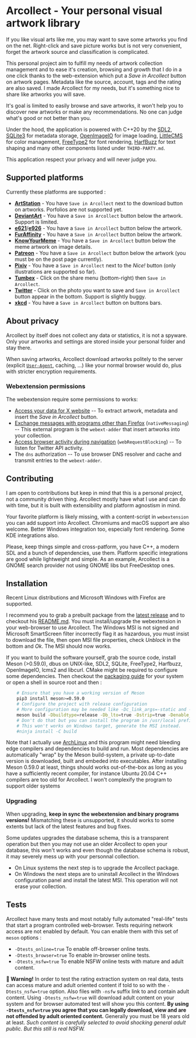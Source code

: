 # Arcollect - Your personal visual artwork library

If you like visual arts like me, you may want to save some artworks you find on the net. Right-click and save picture works but is not very convenient, forget the artwork source and classification is complicated.

This personal project aim to fulfill my needs of artwork collection management and to ease it's creation, browsing and growth that I do in a one click thanks to the web-extension which put a *Save in Arcollect* button on artwork pages. Metadata like the source, account, tags and the rating are also saved. I made Arcollect for my needs, but it's something nice to share like artworks you will save.

It's goal is limited to easily browse and save artworks, it won't help you to discover new artworks or make any recommendations. No one can judge what's good or not better than you.

Under the hood, the application is powered with C++20 by the [SDL2](https://www.libsdl.org/), [SQLite3](https://www.sqlite.org/) for metadata storage, [OpenImageIO](https://openimageio.readthedocs.org/) for image loading, [LittleCMS](https://littlecms.com/) for color management, [FreeType2](https://www.freetype.org/) for font rendering, [HarfBuzz](https://harfbuzz.github.io/) for text shaping and many other components listed under `THIRD-PARTY.md`.

This application respect your privacy and will never judge you.

## Supported platforms
Currently these platforms are supported :

* **[ArtStation](https://www.artstation.com/)** - You have `Save in Arcollect` next to the download button on artworks. Porfolios are not supported yet.
* **[DeviantArt](https://www.deviantart.com/)** - You have a `Save in Arcollect` button below the artwork. Support is limited.
* **[e621](https://e621.net/)**/**[e926](https://e926.net)** - You have a `Save in Arcollect` button below the artwork.
* **[FurAffinity](https://www.furaffinity.net/)** - You have a `Save in Arcollect` button below the artwork.
* **[KnowYourMeme](https://knowyourmeme.com/)** - You have a `Save in Arcollect` button below the meme artwork on image details.
* **[Patreon](https://www.patreon.com/)** - You have a `Save in Arcollect` button below the artwork (you must be on the post page currently).
* **[Pixiv](https://www.pixiv.com/)** - You have a `Save in Arcollect` next to the *Nice!* button (only illustrations are supported so far).
* **[Tumbex](https://www.tumbex.com/)** - Click on the share menu (bottom-right) then `Save in Arcollect`.
* **[Twitter](https://twitter.com/)** - Click on the photo you want to save and `Save in Arcollect` button appear in the bottom. Support is slightly buggy.
* **[xkcd](https://xkcd.com/)** - You have a `Save in Arcollect` button on buttons bars.

## About privacy
Arcollect by itself does not collect any data or statistics, it is not a spyware. Only your artworks and settings are stored inside your personal folder and stay there.

When saving artworks, Arcollect download artworks politely to the server (explicit [`User-Agent`](https://developer.mozilla.org/en-US/docs/Web/HTTP/Headers/User-Agent), caching, ...) like your normal browser would do, plus with stricter encryption requirements.

### Webextension permissions
The webextension require some permissions to works:

* [Access your data for X website](https://support.mozilla.org/en-US/kb/permission-request-messages-firefox-extensions#w_access-your-data-for-named-site) -- To extract artwork, metadata and insert the *Save in Arcollect* button.
* [Exchange messages with programs other than Firefox](https://support.mozilla.org/en-US/kb/permission-request-messages-firefox-extensions#w_exchange-messages-with-programs-other-than-firefox) (`nativeMessaging`) -- This external program is the `webext-adder` that insert artworks into your collection.
* [Access browser activity during navigation](https://support.mozilla.org/en-US/kb/permission-request-messages-firefox-extensions#w_access-browser-activity-during-navigation) (`webRequestBlocking`) -- To listen for Twitter API activity.
* The `dns` authorization -- To use browser DNS resolver and cache and transmit entries to the `webext-adder`.

## Contributing
I am open to contributions but keep in mind that this is a personal project, not a community driven thing. Arcollect mostly have what I use and can do with time, but it is built with extensibility and platform agnostism in mind.

Your favorite platform is likely missing, with a content-script in `webextension` you can add support into Arcollect.
Chromiums and macOS support are also welcome.
Better Windows integration too, especially font rendering.
Some KDE integrations also.

Please, keep things simple and cross-patform, you have C++, a modern SDL and a bunch of dependencies, use them. Platform specific integrations are good while lightweight and simple. As an example, Arcollect is a GNOME search provider not using GNOME libs but FreeDesktop ones.

## Installation
Recent Linux distributions and Microsoft Windows with Firefox are supported.

I recommend you to grab a prebuilt package from the [latest release](https://github.com/DevilishSpirits/arcollect/releases/tag/v0.26) and to checkout his [README.md](https://github.com/DevilishSpirits/arcollect/tree/v0.26#readme). You must install/upgrade the webextension in your web-browser to use Arcollect.
The Windows MSI is not signed and Microsoft SmartScreen filter incorrectly flag it as hazardous, you must insist to download the file, then open MSI file properties, check *Unblock* in the bottom and *Ok*. The MSI should now works.

If you want to build the software yourself, grab the source code, install Meson (>0.59.0), dbus on UNIX-like, SDL2, SQLite, FreeType2, Harfbuzz, OpenImageIO, lcms2 and libcurl. CMake might be required to configure some dependencies. Then checkout the [packaging guide](https://github.com/DevilishSpirits/arcollect/tree/master/packaging#readme) for your system or open a shell in source root and then :

```sh
	# Ensure that you have a working version of Meson
	pip3 install meson>=0.59.0
	# Configure the project with release configuration
	# More configuration may be needed like -Dc_link_args=-static and -Dcpp_link_args=-static
	meson build -Dbuildtype=release -Db_lto=true -Dstrip=true -Denable_webextension=false
	# Don't do that but you can install the program in /usr/local prefix
	# This won't works on Windows target, generate the MSI instead.
	#ninja install -C build
```

Note that I actually use [ArchLinux](https://archlinux.org/) and this program might need bleeding edge compilers and dependencies to build and run. Most dependencies are automatically "wrap" by the Meson build-system, a private up-to-date version is downloaded, built and embeded into executables. After installing Meson 0.59.0 at least, things should works out-of-the-box as long as you have a sufficiently recent compiler, for instance Ubuntu 20.04 C++ compilers are too old for Arcollect. I won't complexify the program to support older systems

### Upgrading
When upgrading, **keep in sync the webextension and binary programs versions!** Mismatching these is unsupported, it should works to some extents but lack of the latest features and bug fixes.

Some updates upgrades the database schema, this is a transparent operation but then you may not use an older Arcollect to open your database, this won't works and even though the database schema is robust, it may severely mess up with your personnal collection.

* On Linux systems the next step is to upgrade the Arcollect package.
* On Windows the next steps are to uninstall Arcollect in the Windows configuration panel and install the latest MSI. This operation will not erase your collection.

## Tests
Arcollect have many tests and most notably fully automated "real-life" tests that start a program controlled web-browser. Tests requiring network access are not enabled by default. You can enable them with this set of `meson` options :

* `-Dtests_online=true` To enable off-browser online tests.
* `-Dtests_browser=true` To enable in-browser online tests.
* `-Dtests_nsfw=true` To enable NSFW online tests with mature and adult content.

**🔞️ Warning!** In order to test the rating extraction system on real data, tests can access mature and adult oriented content if told to so with the `-Dtests_nsfw=true` option. Also files with `-nsfw` suffix link to and contain adult content. Using `-Dtests_nsfw=true` will download adult content on your system and for browser automated test will show you this content. **By using `-Dtests_nsfw=true` you agree that you can legally download, view and are not offended by adult oriented content.** Generally you must be 18 years old at least. *Such content is carefully selected to avoid shocking general adult public. But this still is real NSFW.*
